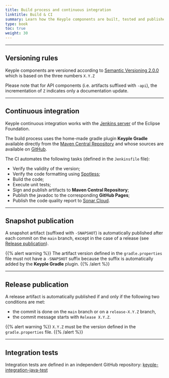 ```yaml
---
title: Build process and continuous integration
linktitle: Build & CI
summary: Learn how the Keyple components are built, tested and published.
type: book
toc: true
weight: 30
---
```


---
## Versioning rules

Keyple components are versioned according to [Semantic Versioning 2.0.0](https://semver.org) which is based on the three numbers `X.Y.Z`

Please note that for API components (i.e. artifacts suffixed with `-api`), the incrementation of `Z` indicates only a documentation update.

---
## Continuous integration

Keyple continuous integration works with the [Jenkins server](https://ci.eclipse.org/keyple/job/Keyple/) of the Eclipse Foundation.

The build process uses the home-made gradle plugin **Keyple Gradle** available directly from the [Maven Central Repository](https://search.maven.org/search?q=a:keyple-gradle) and whose sources are available on [GitHub](https://github.com/eclipse/keyple-ops).

The CI automates the following tasks (defined in the `Jenkinsfile` file):
* Verify the validity of the version;
* Verify the code formatting using [Spotless](https://github.com/diffplug/spotless);
* Build the code;
* Execute unit tests;
* Sign and publish artifacts to **Maven Central Repository**;
* Publish the javadoc to the corresponding **GitHub Pages**;
* Publish the code quality report to [Sonar Cloud](https://sonarcloud.io/organizations/eclipse/projects?search=keyple).

---
## Snapshot publication

A snapshot artifact (suffixed with `-SNAPSHOT`) is automatically published after each commit on the `main` branch, except in the case of a release (see [Release publication](#release-publication)).

{{% alert warning %}}
The artifact version defined in the `gradle.properties` file must not have a `-SNAPSHOT` suffix because the suffix is automatically added by the **Keyple Gradle** plugin.
{{% /alert %}}

---
## Release publication

A release artifact is automatically published if and only if the following two conditions are met:
* the commit is done on the `main` branch or on a `release-X.Y.Z` branch,
* the commit message starts with `Release X.Y.Z`.

{{% alert warning %}}
`X.Y.Z` must be the version defined in the `gradle.properties` file.
{{% /alert %}}

---
## Integration tests

Integration tests are defined in an independent GitHub repository: [keyple-integration-java-test](https://github.com/eclipse/keyple-integration-java-test)